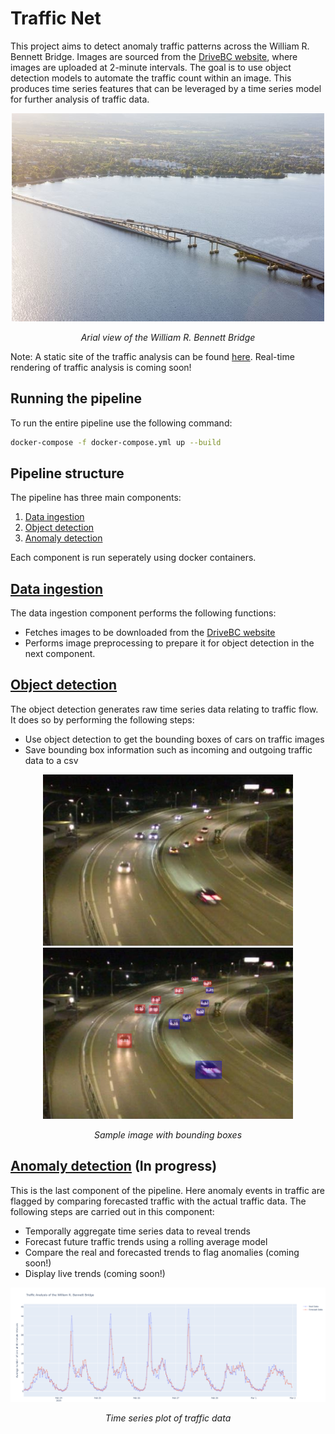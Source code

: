 # Traffic Net

This project aims to detect anomaly traffic patterns across the William R. Bennett Bridge. Images are sourced from the [DriveBC website](https://images.drivebc.ca/bchighwaycam/pub/html/www/147.html), where images are uploaded at 2-minute intervals. The goal is to use object detection models to automate the traffic count within an image. This produces time series features that can be leveraged by a time series model for further analysis of traffic data.

<p align="center">
    <img src="images/aerial_view.jpg" alt="description" width="500"/>
</p>
<p align="center"><em>Arial view of the William R. Bennett Bridge</em></p>

Note: A static site of the traffic analysis can be found [here](https://abdulrahmansilmy.github.io/traffic-net/). Real-time rendering of traffic analysis is coming soon!

## Running the pipeline

To run the entire pipeline use the following command:
```sh
docker-compose -f docker-compose.yml up --build
```

## Pipeline structure 

The pipeline has three main components:

1. [Data ingestion](/data_ingestion)
2. [Object detection](/object_detection) 
3. [Anomaly detection](/anomaly_detection/) 

Each component is run seperately using docker containers. 

## [Data ingestion](/data_ingestion/)

The data ingestion component performs the following functions:

- Fetches images to be downloaded from the [DriveBC website](https://images.drivebc.ca/bchighwaycam/pub/html/www/147.html)
- Performs image preprocessing to prepare it for object detection in the next component. 

## [Object detection](/object_detection/) 

The object detection generates raw time series data relating to traffic flow. It does so by performing the following steps:

- Use object detection to get the bounding boxes of cars on traffic images
- Save bounding box information such as incoming and outgoing traffic data to a csv

<p align="center">
  <img src="images/traffic_202411151838.jpg" alt="Image 1" width="400"/>
  <img src="images/traffic_202411151838_detected.jpg" alt="Image 2" width="400"/>
</p>
<p align="center"><em>Sample image with bounding boxes</em></p>


## [Anomaly detection](/anomaly_detection/) (In progress)

This is the last component of the pipeline. Here anomaly events in traffic are flagged by comparing forecasted traffic with the actual traffic data. 
The following steps are carried out in this component:
- Temporally aggregate time series data to reveal trends
- Forecast future traffic trends using a rolling average model 
- Compare the real and forecasted trends to flag anomalies (coming soon!)
- Display live trends (coming soon!)

<p align="center">
    <img src="images/time_series_plot.png" alt="description" width="1300"/>
</p>
<p align="center"><em>Time series plot of traffic data</em></p>
